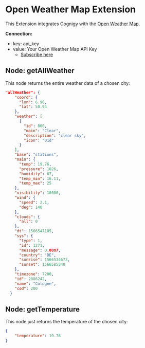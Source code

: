 # Open Weather Map Extension

This Extension integrates Cognigy with the [Open Weather Map](https://openweathermap.org/).

**Connection:**

- key: api_key
- value: Your Open Weather Map API Key
    - [Subscribe here](https://openweathermap.org/price)

## Node: getAllWeather

This node returns the entire weather data of a chosen city: 

```json
"allWeather": {
    "coord": {
      "lon": 6.96,
      "lat": 50.94
    },
    "weather": [
      {
        "id": 800,
        "main": "Clear",
        "description": "clear sky",
        "icon": "01d"
      }
    ],
    "base": "stations",
    "main": {
      "temp": 19.76,
      "pressure": 1026,
      "humidity": 67,
      "temp_min": 16.11,
      "temp_max": 25
    },
    "visibility": 10000,
    "wind": {
      "speed": 2.1,
      "deg": 140
    },
    "clouds": {
      "all": 0
    },
    "dt": 1566547185,
    "sys": {
      "type": 1,
      "id": 1271,
      "message": 0.0087,
      "country": "DE",
      "sunrise": 1566534672,
      "sunset": 1566585540
    },
    "timezone": 7200,
    "id": 2886242,
    "name": "Cologne",
    "cod": 200
  }
```

## Node: getTemperature

This node just returns the temperature of the chosen city:

```json
{
    "temperature": 19.76
}
```